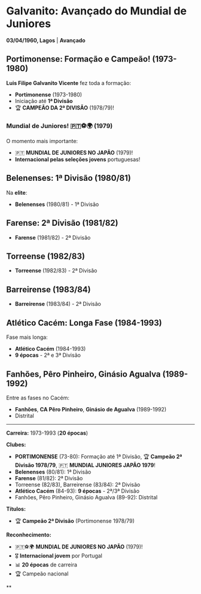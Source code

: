 # Galvanito: Avançado do Mundial de Juniores

**03/04/1960, Lagos** | **Avançado**

## Portimonense: Formação e Campeão! (1973-1980)

**Luis Filipe Galvanito Vicente** fez toda a formação:
- **Portimonense** (1973-1980)
- Iniciação até **1ª Divisão**
- 🏆 **CAMPEÃO DA 2ª DIVISÃO** (1978/79)!

### Mundial de Juniores! 🇵🇹⚽🌍 (1979)

O momento mais importante:
- 🇵🇹 **MUNDIAL DE JUNIORES NO JAPÃO** (1979)!
- **Internacional pelas seleções jovens** portuguesas!

## Belenenses: 1ª Divisão (1980/81)

Na **elite**:
- **Belenenses** (1980/81) - 1ª Divisão

## Farense: 2ª Divisão (1981/82)

- **Farense** (1981/82) - 2ª Divisão

## Torreense (1982/83)

- **Torreense** (1982/83) - 2ª Divisão

## Barreirense (1983/84)

- **Barreirense** (1983/84) - 2ª Divisão

## Atlético Cacém: Longa Fase (1984-1993)

Fase mais longa:
- **Atlético Cacém** (1984-1993)
- **9 épocas** - 2ª e 3ª Divisão

## Fanhões, Pêro Pinheiro, Ginásio Agualva (1989-1992)

Entre as fases no Cacém:
- **Fanhões**, **CA Pêro Pinheiro**, **Ginásio de Agualva** (1989-1992)
- Distrital

---

**Carreira:** 1973-1993 (**20 épocas**)

**Clubes:**
- **PORTIMONENSE** (73-80): Formação até 1ª Divisão, 🏆 **Campeão 2ª Divisão 1978/79**, 🇵🇹 **MUNDIAL JUNIORES JAPÃO 1979**!
- **Belenenses** (80/81): 1ª Divisão
- **Farense** (81/82): 2ª Divisão
- Torreense (82/83), Barreirense (83/84): 2ª Divisão
- **Atlético Cacém** (84-93): **9 épocas** - 2ª/3ª Divisão
- Fanhões, Pêro Pinheiro, Ginásio Agualva (89-92): Distrital

**Títulos:**
- 🏆 **Campeão 2ª Divisão** (Portimonense 1978/79)

**Reconhecimento:**
- 🇵🇹⚽🌍 **MUNDIAL DE JUNIORES NO JAPÃO** (1979)!
- 🎖️ **Internacional jovem** por Portugal
- 📊 **20 épocas** de carreira
- 🏆 Campeão nacional

**